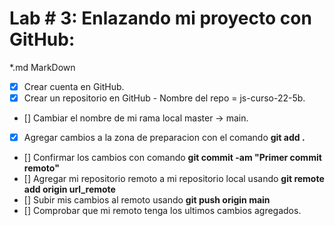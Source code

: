 
# Lab # 3: Enlazando mi proyecto con GitHub:
 *.md MarkDown

 * [x] Crear cuenta en GitHub.
 * [x] Crear un repositorio en GitHub - Nombre del repo = js-curso-22-5b.
 * [] Cambiar el nombre de mi rama local master -> main. 
 * [x] Agregar cambios a la zona de preparacion con el comando **git add .** 
 * [] Confirmar los cambios con comando **git commit -am "Primer commit remoto"**
 * [] Agregar mi repositorio remoto a mi repositorio local usando **git remote add origin url_remote**
 * [] Subir mis cambios al remoto usando **git push origin main**
 * [] Comprobar que mi remoto tenga los ultimos cambios agregados.
  
  

